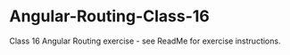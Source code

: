 # Angular-Routing-Class-16
Class 16 Angular Routing exercise - see ReadMe for exercise instructions.

